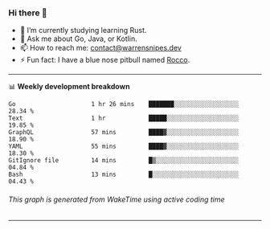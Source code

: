 ### Hi there 👋

- 🌱 I’m currently studying learning Rust.
- 💬 Ask me about Go, Java, or Kotlin.
- 📫 How to reach me: contact@warrensnipes.dev
- ⚡ Fun fact: I have a blue nose pitbull named [Rocco](https://i.imgur.com/iLsSCKu.jpg).

-------

📊 **Weekly development breakdown**
<!--START_SECTION:waka-->

```text
Go                     1 hr 26 mins    ███████░░░░░░░░░░░░░░░░░░   28.34 %
Text                   1 hr            █████░░░░░░░░░░░░░░░░░░░░   19.85 %
GraphQL                57 mins         ████▓░░░░░░░░░░░░░░░░░░░░   18.90 %
YAML                   55 mins         ████▓░░░░░░░░░░░░░░░░░░░░   18.30 %
GitIgnore file         14 mins         █▒░░░░░░░░░░░░░░░░░░░░░░░   04.84 %
Bash                   13 mins         █░░░░░░░░░░░░░░░░░░░░░░░░   04.43 %
```

<!--END_SECTION:waka-->
###### *This graph is generated from WakeTime using active coding time*
-------
